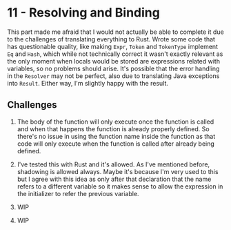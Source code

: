 # 11 - Resolving and Binding

This part made me afraid that I would not actually be able to complete it due to the challenges of translating everything to Rust. Wrote some code that has questionable quality, like making `Expr`, `Token` and `TokenType` implement `Eq` and `Hash`, which while not technically correct it wasn't exactly relevant as the only moment when locals would be stored are expressions related with variables, so no problems should arise. It's possible that the error handling in the `Resolver` may not be perfect, also due to translating Java exceptions into `Result`. Either way, I'm slightly happy with the result.

## Challenges

1. The body of the function will only execute once the function is called and when that happens the function is already properly defined. So there's no issue in using the function name inside the function as that code will only execute when the function is called after already being defined.

2. I've tested this with Rust and it's allowed. As I've mentioned before, shadowing is allowed always. Maybe it's because I'm very used to this but I agree with this idea as only after that declaration that the name refers to a different variable so it makes sense to allow the expression in the initializer to refer the previous variable.

3. WIP

4. WIP
